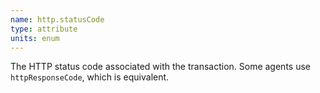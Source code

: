 ```yaml
---
name: http.statusCode
type: attribute
units: enum
---
```


The HTTP status code associated with the transaction. Some agents use `httpResponseCode`, which is equivalent.

